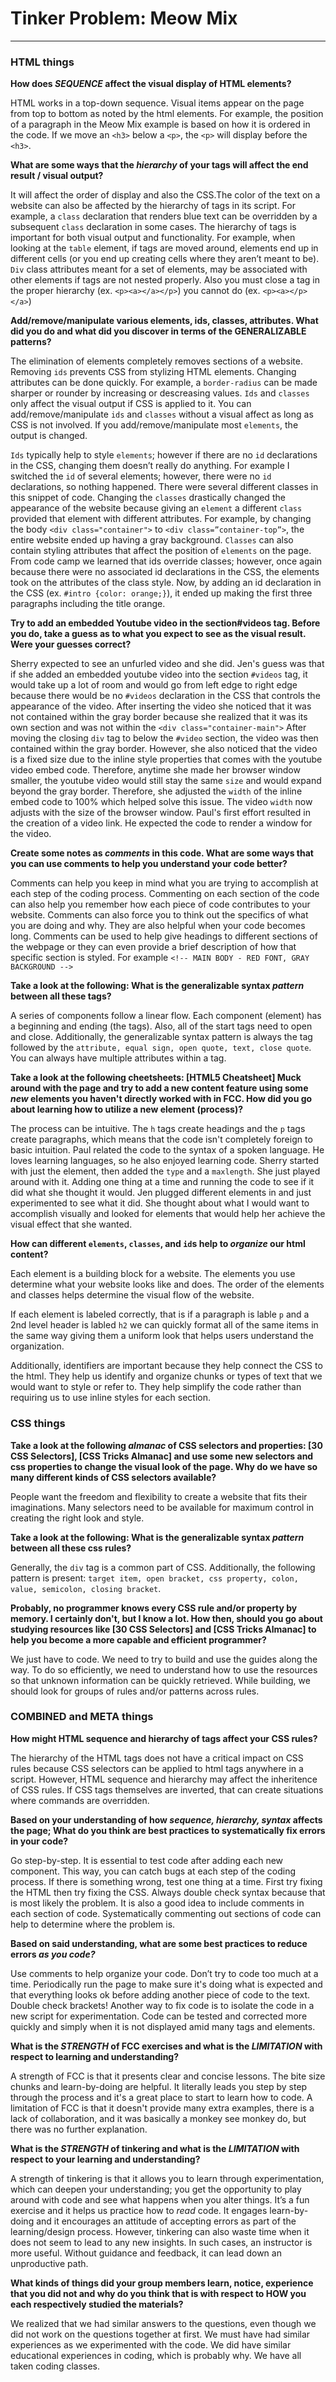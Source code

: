 # Tinker Problem: Meow Mix

---


### HTML things

**How does _SEQUENCE_ affect the visual display of HTML elements?**

HTML works in a top-down sequence. Visual items appear on the page from top to bottom as noted by the html elements. For example, the position of a paragraph in the Meow Mix example is based on how it is ordered in the code. If we move an `<h3>` below a `<p>`, the `<p>` will display before the `<h3>`.

**What are some ways that the _hierarchy_ of your tags will affect the end result / visual output?**

It will affect the order of display and also the CSS.The color of the text on a website can also be affected by the hierarchy of tags in its script. For example, a `class` declaration that renders blue text can be overridden by a subsequent `class` declaration in some cases. The hierarchy of tags is important for both visual output and functionality. For example, when looking at the `table` element, if tags are moved around, elements end up in different cells (or you end up creating cells where they aren’t meant to be). `Div` class attributes meant for a set of elements, may be associated with other elements if tags are not nested properly. Also you must close a tag in the proper hierarchy (ex. ```<p><a></a></p>```) you cannot do (ex. ```<p><a></p></a>```)

**Add/remove/manipulate various elements, ids, classes, attributes. What did you do and what did you discover in terms of the GENERALIZABLE patterns?**

The elimination of elements completely removes sections of a website. Removing `ids` prevents CSS from stylizing HTML elements. Changing attributes can be done quickly. For example, a `border-radius` can be made sharper or rounder by increasing or descreasing values. `Ids` and `classes` only affect the visual output if CSS is applied to it. You can add/remove/manipulate `ids` and `classes` without a visual affect as long as CSS is not involved. If you add/remove/manipulate most `elements`, the output is changed.

`Ids` typically help to style `elements`; however if there are no `id` declarations in the CSS, changing them doesn’t really do anything. For example I switched the `id` of several elements; however, there were no `id` declarations, so nothing happened. There were several different classes in this snippet of code. Changing the `classes` drastically changed the appearance of the website because giving an `element` a different `class` provided that element with different attributes. For example, by changing the body ```<div class="container">``` to ```<div class=”container-top”>```, the entire website ended up having a gray background. `Classes` can also contain styling attributes that affect the position of `elements` on the page. From code camp we learned that ids override classes; however, once again because there were no associated id declarations in the CSS, the elements took on the attributes of the class style. Now, by adding an id declaration in the CSS (ex. ```#intro {color: orange;}```), it ended up making the first three paragraphs including the title orange.

**Try to add an embedded Youtube video in the section#videos tag. Before you do, take a guess as to what you expect to see as the visual result. Were your guesses correct?**

Sherry expected to see an unfurled video and she did. Jen's guess was that if she added an embedded youtube video into the section `#videos` tag, it would take up a lot of room and would go from left edge to right edge because there would be no `#videos` declaration in the CSS that controls the appearance of the video. After inserting the video she noticed that it was not contained within the gray border because she realized that it was its own section and was not within the ```<div class="container-main">``` After moving the closing `div` tag to below the `#video` section, the video was then contained within the gray border. However, she also noticed that the video is a fixed size due to the inline style properties that comes with the youtube video embed code. Therefore, anytime she made her browser window smaller, the youtube video would still stay the same `size` and would expand beyond the gray border. Therefore, she adjusted the `width` of the inline embed code to 100% which helped solve this issue. The video `width` now adjusts with the size of the browser window. Paul's first effort resulted in the creation of a video link.  He expected the code to render a window for the video.

**Create some notes as _comments_ in this code. What are some ways that you can use comments to help you understand your code better?**

Comments can help you keep in mind what you are trying to accomplish at each step of the coding process. Commenting on each section of the code can also help you remember how each piece of code contributes to your website. Comments can also force you to think out the specifics of what you are doing and why. They are also helpful when your code becomes long. Comments can be used to help give headings to different sections of the webpage or they can even provide a brief description of how that specific section is styled. For example ```<!-- MAIN BODY - RED FONT, GRAY BACKGROUND -->``` 

**Take a look at the following: What is the generalizable syntax **_pattern_** between all these tags?**

A series of components follow a linear flow. Each component (element) has a beginning and ending (the tags). Also, all of the start tags need to open and close. Additionally, the generalizable syntax pattern is always the tag followed by the `attribute, equal sign, open quote, text, close quote`. You can always have multiple attributes within a tag.

**Take a look at the following cheetsheets: [HTML5 Cheatsheet] Muck around with the page and try to add a new content feature using some _new_ elements you haven't directly worked with in FCC. How did you go about learning how to utilize a new element (process)?**

The process can be intuitive. The `h` tags create headings and the `p` tags create paragraphs, which means that the code isn't completely foreign to basic intuition. Paul related the code to the syntax of a spoken language. He loves learning languages, so he also enjoyed learning code. Sherry started with just the element, then added the `type` and a `maxlength`. She just played around with it. Adding one thing at a time and running the code to see if it did what she thought it would. Jen plugged different elements in and just experimented to see what it did. She thought about what I would want to accomplish visually and looked for elements that would help her achieve the visual effect that she wanted.

**How can different `elements`, `classes`, and `id`s help to _organize_ our html content?**

Each element is a building block for a website. The elements you use determine what your website looks like and does. The order of the elements and classes helps determine the visual flow of the website.

If each element is labeled correctly, that is if a paragraph is lable `p` and a 2nd level header is labled `h2` we can quickly format all of the same items in the same way giving them a uniform look that helps users understand the organization.

Additionally, identifiers are important because they help connect the CSS to the html. They help us identify and organize chunks or types of text that we would want to style or refer to. They help simplify the code rather than requiring us to use inline styles for each section.

### CSS things
**Take a look at the following _almanac_ of CSS selectors and properties: [30 CSS Selectors], [CSS Tricks Almanac] and use some new selectors and css properties to change the visual look of the page. Why do we have so many different kinds of CSS selectors available?**

People want the freedom and flexibility to create a website that fits their imaginations. Many selectors need to be available for maximum control in creating the right look and style.

**Take a look at the following: What is the generalizable syntax **_pattern_** between all these css rules?**

Generally, the `div` tag is a common part of CSS. Additionally, the following pattern is present: `target item, open bracket, css property, colon, value, semicolon, closing bracket`.

**Probably, no programmer knows every CSS rule and/or property by memory. I certainly don't, but I know a lot. How then, should you go about studying resources like [30 CSS Selectors] and [CSS Tricks Almanac] to help you become a more capable and efficient programmer?** 

We just have to code. We need to try to build and use the guides along the way. To do so efficiently, we need to understand how to use the resources so that unknown information can be quickly retrieved. While building, we should look for groups of rules and/or patterns across rules.

### COMBINED and META things

**How might HTML sequence and hierarchy of tags affect your CSS rules?**

The hierarchy of the HTML tags does not have a critical impact on CSS rules because CSS selectors can be applied to html tags anywhere in a script. However, HTML sequence and hierarchy may affect the inheritence of CSS rules. If CSS tags themselves are inverted, that can create situations where commands are overridden. 

**Based on your understanding of how _sequence, hierarchy, syntax_ affects the page; What do you think are best practices to systematically fix errors in your code?**

Go step-by-step. It is essential to test code after adding each new component. This way, you can catch bugs at each step of the coding process. If there is something wrong, test one thing at a time. First try fixing the HTML then try fixing the CSS. Always double check syntax because that is most likely the problem. It is also a good idea to include comments in each section of code. Systematically commenting out sections of code can help to determine where the problem is.
 
**Based on said understanding, what are some best practices to reduce errors _as you code?_**

Use comments to help organize your code. Don’t try to code too much at a time. Periodically run the page to make sure it's doing what is expected and that everything looks ok before adding another piece of code to the text. Double check brackets! Another way to fix code is to isolate the code in a new script for experimentation. Code can be tested and corrected more quickly and simply when it is not displayed amid many tags and elements.

**What is the _STRENGTH_ of FCC exercises and what is the _LIMITATION_ with respect to learning and understanding?**

A strength of FCC is that it presents clear and concise lessons. The bite size chunks and learn-by-doing are helpful. It literally leads you step by step through the process and it's a great place to start to learn how to code. A limitation of FCC is that it doesn't provide many extra examples, there is a lack of collaboration,  and it was basically a monkey see monkey do, but there was no further explanation. 

**What is the _STRENGTH_ of tinkering and what is the _LIMITATION_ with respect to your learning and understanding?**

A strength of tinkering is that it allows you to learn through experimentation, which can deepen your understanding; you get the opportunity to play around with code and see what happens when you alter things. It’s a fun exercise and it helps us practice how to _read_ code. It engages learn-by-doing and it encourages an attitude of accepting errors as part of the learning/design process. However, tinkering can also waste time when it does not seem to lead to any new insights. In such cases, an instructor is more useful. Without guidance and feedback, it can lead down an unproductive path.

**What kinds of things did your group members learn, notice, experience that you did not and **why** do you think that is with respect to **HOW** you each respectively studied the materials?**

We realized that we had similar answers to the questions, even though we did not work on the questions together at first.  We must have had similar experiences as we experimented with the code. We did have similar educational experiences in coding, which is probably why.  We have all taken coding classes.
